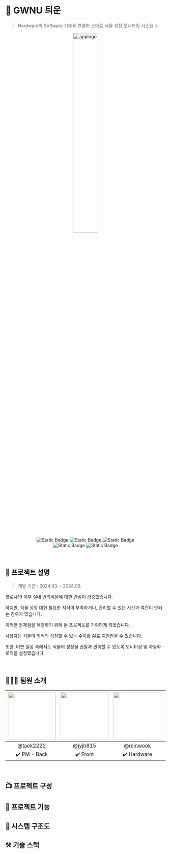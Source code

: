 # 🌱 GWNU 틔운

> Hardware와 Software 기술을 연결한 스마트 식물 성장 모니터링 시스템 🔥 

<p align="center">
  <img width="40%" alt="applogo" src="https://github.com/taek2222/Growing_Plants/assets/118153233/65c8b319-61f4-45c1-be52-26e6db80b53d">
  <br><br>
  <img alt="Static Badge" src="https://img.shields.io/badge/Spring%20Boot-Back-%6DB33F?style=for-the-badge&logo=springboot&logoSize=auto">
  <img alt="Static Badge" src="https://img.shields.io/badge/HTML5-Front-%23E34F26?style=for-the-badge&logo=HTML5">
  <img alt="Static Badge" src="https://img.shields.io/badge/CSS3-Front-%231572B6?style=for-the-badge&logo=CSS3">
  <br>
  <img alt="Static Badge" src="https://img.shields.io/badge/Raspberry%20Pi-Hardware-%23A22846?style=for-the-badge&logo=raspberrypi&logoSize=auto">
  <img alt="Static Badge" src="https://img.shields.io/badge/Arduino-Hardware-%2300878F?style=for-the-badge&logo=arduino&logoSize=auto">
</p>

<br>

## 📑 프로젝트 설명
> 개발 기간 : 2024.03. - 2024.06.

코로나19 이후 실내 반려식물에 대한 관심이 급증했습니다.

하지만, 식물 성장 대한 필요한 지식이 부족하거나, 관리할 수 있는 시간과 여건이 안되는 경우가 많습니다.

이러한 문제점을 해결하기 위해 본 프로젝트를 기획하게 되었습니다.

사용자는 식물이 최적의 성장할 수 있는 수치를 AI로 지원받을 수 있습니다.

또한, 바쁜 일상 속에서도 식물의 성장을 관찰과 관리할 수 있도록 모니터링 및 자동화 로직을 설정했습니다.

<br>

## 🧑‍🤝‍🧑 팀원 소개
|<img src="https://avatars.githubusercontent.com/u/118153233?v=4" width="150" height="150"/>|<img src="https://avatars.githubusercontent.com/u/132442313?v=4" width="150" height="150"/>|<img src="https://avatars.githubusercontent.com/u/135509685?v=4" width="150" height="150"/>|<img src="https://avatars.githubusercontent.com/u/138078447?v=4" width="150" height="150"/>|
|:-:|:-:|:-:|:-:|
|[@taek2222](https://github.com/taek2222)|[@jyjh815](https://github.com/jyjh815)|[@reinwook](https://github.com/reinwook)|[@TaeGyunHong](https://github.com/TaeGyunHong)|
|✔️ PM - Back|✔️ Front|✔️ Hardware|✔️ Hardware|

<br>

## 📺 프로젝트 구성

## 🔨 프로젝트 기능 

## 🔗 시스템 구조도

## ⚒️ 기술 스택
